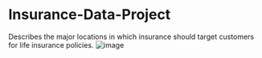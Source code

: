 # Insurance-Data-Project
Describes the major locations in which insurance should target customers for life insurance policies. ![image](https://user-images.githubusercontent.com/44783898/214745829-658b1e6a-9628-4559-8de1-4280a5037f60.png)


